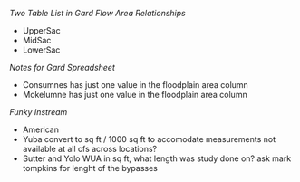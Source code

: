 *Two Table List in Gard Flow Area Relationships* 
* UpperSac
* MidSac
* LowerSac


*Notes for Gard Spreadsheet* 
* Consumnes has just one value in the floodplain area column 
* Mokelumne has just one value in the floodplain area column

*Funky Instream*
* American
* Yuba convert to sq ft / 1000 sq ft to accomodate measurements not available at all cfs across locations?
* Sutter and Yolo WUA in sq ft, what length was study done on? ask mark tompkins for lenght of the bypasses



